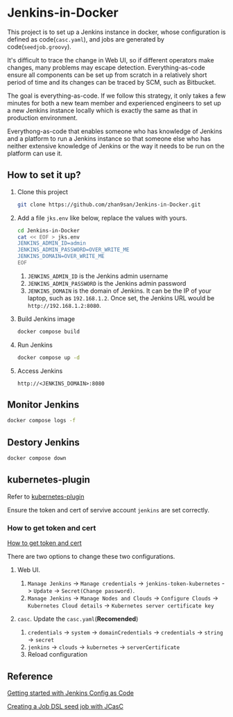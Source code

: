 # Jenkins-in-Docker

This project is to set up a Jenkins instance in docker, whose configuration is
defined as code(`casc.yaml`), and jobs are generated by code(`seedjob.groovy`).

It's difficult to trace the change in Web UI, so if different operators make
changes, many problems may escape detection. Everything-as-code ensure all
components can be set up from scratch in a relatively short period of time and
its changes can be traced by SCM, such as Bitbucket.

The goal is everything-as-code. If we follow this strategy, it only takes a few
minutes for both a new team member and experienced engineers to set up a new
Jenkins instance locally  which is exactly the same as that in production
environment.

Everythong-as-code that enables someone who has knowledge of Jenkins and a platform to run a Jenkins instance so that
someone else who has neither extensive knowledge of Jenkins or the way it needs
to be run on the platform can use it.

## How to set it up?

1. Clone this project

   ```bash
   git clone https://github.com/zhan9san/Jenkins-in-Docker.git
   ```

2. Add a file `jks.env` like below, replace the values with yours.

   ```bash
   cd Jenkins-in-Docker
   cat << EOF > jks.env
   JENKINS_ADMIN_ID=admin
   JENKINS_ADMIN_PASSWORD=OVER_WRITE_ME
   JENKINS_DOMAIN=OVER_WRITE_ME
   EOF
   ```

   1. `JENKINS_ADMIN_ID` is the Jenkins admin username
   2. `JENKINS_ADMIN_PASSWORD` is the Jenkins admin password
   3. `JENKINS_DOMAIN` is the domain of Jenkins. It can be the IP of your
   laptop, such as `192.168.1.2`. Once set, the Jenkins URL would be
   `http://192.168.1.2:8080`.

3. Build Jenkins image

   ```bash
   docker compose build
   ```

4. Run Jenkins

   ```bash
   docker compose up -d
   ```

5. Access Jenkins

   `http://<JENKINS_DOMAIN>:8080`

## Monitor Jenkins

```bash
docker compose logs -f
```

## Destory Jenkins

```bash
docker compose down
```

## kubernetes-plugin

Refer to [kubernetes-plugin](./kubernetes-plugin/README.md)

Ensure the token and cert of servive account `jenkins` are set correctly.

### How to get token and cert

[How to get token and cert](https://kubernetes.io/docs/reference/access-authn-authz/authentication/)

There are two options to change these two configurations.

1. Web UI.
   1. `Manage Jenkins` -> `Manage credentials` -> `jenkins-token-kubernetes`
   -> `Update` -> `Secret(Change password)`.
   2. `Manage Jenkins` -> `Manage Nodes and Clouds` -> `Configure Clouds`
   -> `Kubernetes Cloud details` -> `Kubernetes server certificate key`

2. `casc`. Update the `casc.yaml`(**Recomended**)
   1. `credentials` -> `system` -> `domainCredentials` -> `credentials`
   -> `string` -> `secret`
   2. `jenkins` -> `clouds` -> `kubernetes` -> `serverCertificate`
   3. Reload configuration

## Reference  

[Getting started with Jenkins Config as Code](https://verifa.io/insights/getting-started-with-jenkins-config-as-code/)

[Creating a Job DSL seed job with JCasC](https://gerg.dev/2020/06/creating-a-job-dsl-seed-job-with-jcasc/)
